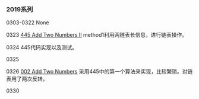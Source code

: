 ### 2019系列

0303-0322 None

0323  [445 Add Two Numbers II](https://github.com/rensandao/LeetCode/tree/master/445.%20Add%20Two%20Numbers%20II) method1利用两链表长信息，进行链表操作。

0324 445代码实现以及测试。

0325

0326 [002 Add Two Numbers](https://github.com/rensandao/LeetCode/tree/master/002.%20Add%20Two%20Numbers) 采用445中的第一个算法来实现，比较繁琐。对链表用了两次反转。

0330
